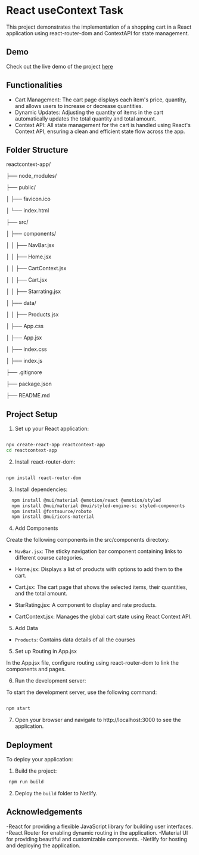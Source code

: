 # React useContext Task

This project demonstrates the implementation of a shopping cart in a React application using react-router-dom and ContextAPI for state management.

## Demo
Check out the live demo of the project [here](https://react-usecontext-vibhooshana.netlify.app/)

## Functionalities

- Cart Management: The cart page displays each item's price, quantity, and allows users to increase or decrease quantities.
- Dynamic Updates: Adjusting the quantity of items in the cart automatically updates the total quantity and total amount.
- Context API: All state management for the cart is handled using React's Context API, ensuring a clean and efficient state flow across the app.

## Folder Structure

reactcontext-app/

├── node_modules/

├── public/

│   ├── favicon.ico

│   └── index.html

├── src/

│   ├── components/

│   │   ├── NavBar.jsx

│   │   ├── Home.jsx

│   │   ├── CartContext.jsx

│   │   ├── Cart.jsx

│   │   ├── Starrating.jsx

│   ├── data/

│   │   ├── Products.jsx

│   ├── App.css

│   ├── App.jsx

│   ├── index.css

│   ├── index.js

├── .gitignore

├── package.json

├── README.md


## Project Setup

1. Set up your React application:

```bash

npx create-react-app reactcontext-app
cd reactcontext-app

```
2. Install react-router-dom:

```bash

npm install react-router-dom

```
3. Install dependencies:
   
```bash
  npm install @mui/material @emotion/react @emotion/styled
  npm install @mui/material @mui/styled-engine-sc styled-components
  npm install @fontsource/roboto
  npm install @mui/icons-material
```

4. Add Components

Create the following components in the src/components directory:

- `NavBar.jsx`: The sticky navigation bar component containing links to different course categories.
  
- Home.jsx: Displays a list of products with options to add them to the cart.
  
- Cart.jsx: The cart page that shows the selected items, their quantities, and the total amount.

- StarRating.jsx: A component to display and rate products.
  
- CartContext.jsx: Manages the global cart state using React Context API.
  
5. Add Data
   
- `Products`: Contains data details of all the courses
  


5. Set up Routing in App.jsx
   
In the App.jsx file, configure routing using react-router-dom to link the components and pages.
   
6. Run the development server:

To start the development server, use the following command:

```bash

npm start

```
  
7. Open your browser and navigate to http://localhost:3000 to see the application.

## Deployment

To deploy your application:

1. Build the project:

```bash
 npm run build

```

2. Deploy the `build` folder to Netlify.

## Acknowledgements

-React for providing a flexible JavaScript library for building user interfaces.
-React Router for enabling dynamic routing in the application.
-Material UI for providing beautiful and customizable components.
-Netlify for hosting and deploying the application.
